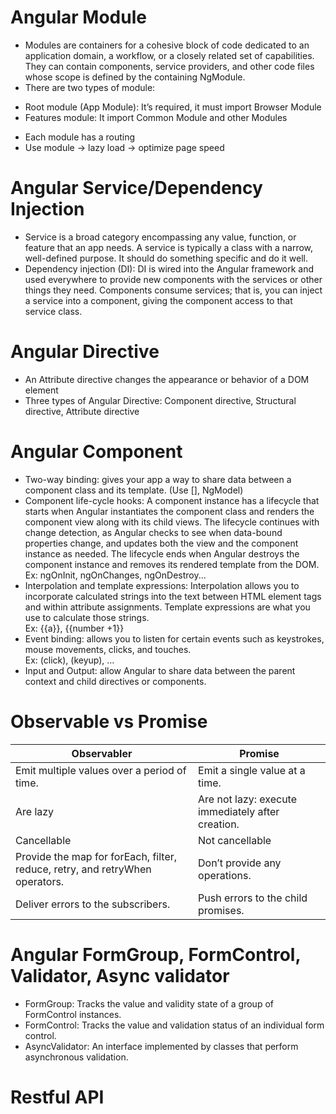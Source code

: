 
# Angular Module
- Modules are containers for a cohesive block of code dedicated to an application domain, a workflow, or a closely related set of capabilities. They can contain components, service providers, and other code files whose scope is defined by the containing NgModule.
- There are two types of module:
+ Root module (App Module): It’s required, it must import Browser Module
+ Features module: It import Common Module and other Modules
- Each module has a routing
- Use module -> lazy load -> optimize page speed

# Angular Service/Dependency Injection
- Service is a broad category encompassing any value, function, or feature that an app needs. A service is typically a class with a narrow, well-defined purpose. It should do something specific and do it well.
- Dependency injection (DI): DI is wired into the Angular framework and used everywhere to provide new components with the services or other things they need. Components consume services; that is, you can inject a service into a component, giving the component access to that service class.
# Angular Directive
- An Attribute directive changes the appearance or behavior of a DOM element
- Three types of Angular Directive: Component directive, Structural directive, Attribute directive
# Angular Component
- Two-way binding: gives your app a way to share data between a component class and its template. (Use [], NgModel)
- Component life-cycle hooks: A component instance has a lifecycle that starts when Angular instantiates the component class and renders the component view along with its child views. The lifecycle continues with change detection, as Angular checks to see when data-bound properties change, and updates both the view and the component instance as needed. The lifecycle ends when Angular destroys the component instance and removes its rendered template from the DOM. 
<br>Ex: ngOnInit, ngOnChanges, ngOnDestroy...
- Interpolation and template expressions: Interpolation allows you to incorporate calculated strings into the text between HTML element tags and within attribute assignments. Template expressions are what you use to calculate those strings.
<br>Ex: {{a}}, {{number +1}}
- Event binding: allows you to listen for certain events such as keystrokes, mouse movements, clicks, and touches.
<br>Ex: (click), (keyup), …
- Input and Output: allow Angular to share data between the parent context and child directives or components. 
# Observable vs Promise
| Observabler  | Promise |
| ------------- | ------------- |
| Emit multiple values over a period of time.  | 	Emit a single value at a time.  |
| Are lazy  | Are not lazy: execute immediately after creation.  |
| Cancellable   | 	Not cancellable   |
| Provide the map for forEach, filter, reduce, retry, and retryWhen operators.  | Don’t provide any operations.  |
| Deliver errors to the subscribers.  | Push errors to the child promises. |

# Angular FormGroup, FormControl, Validator, Async validator
- FormGroup: Tracks the value and validity state of a group of FormControl instances.
- FormControl: Tracks the value and validation status of an individual form control.
- AsyncValidator: An interface implemented by classes that perform asynchronous validation.
# Restful API

